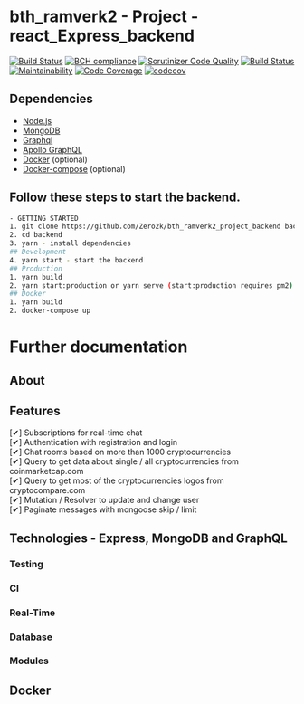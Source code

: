 # bth_ramverk2 - Project - react_Express_backend

[![Build Status](https://travis-ci.org/Zero2k/bth_ramverk2_project_backend.svg?branch=master)](https://travis-ci.org/Zero2k/bth_ramverk2_project_backend)
[![BCH compliance](https://bettercodehub.com/edge/badge/Zero2k/bth_ramverk2_project_backend?branch=master)](https://bettercodehub.com/)
[![Scrutinizer Code Quality](https://scrutinizer-ci.com/g/Zero2k/bth_ramverk2_project_backend/badges/quality-score.png?b=master)](https://scrutinizer-ci.com/g/Zero2k/bth_ramverk2_project_backend/?branch=master)
[![Build Status](https://scrutinizer-ci.com/g/Zero2k/bth_ramverk2_project_backend/badges/build.png?b=master)](https://scrutinizer-ci.com/g/Zero2k/bth_ramverk2_project_backend/build-status/master)
[![Maintainability](https://api.codeclimate.com/v1/badges/96cdc01d55bc6e79a0a9/maintainability)](https://codeclimate.com/github/Zero2k/bth_ramverk2_project_backend/maintainability)
[![Code Coverage](https://scrutinizer-ci.com/g/Zero2k/bth_ramverk2_project_backend/badges/coverage.png?b=master)](https://scrutinizer-ci.com/g/Zero2k/bth_ramverk2_project_backend/?branch=master)
[![codecov](https://codecov.io/gh/Zero2k/bth_ramverk2_project_backend/branch/master/graph/badge.svg)](https://codecov.io/gh/Zero2k/bth_ramverk2_project_backend)

## Dependencies

 * [Node.js](https://nodejs.org/en/)
 * [MongoDB](https://www.mongodb.com/)
 * [Graphql](http://graphql.org/)
 * [Apollo GraphQL](https://www.apollographql.com/)
 * [Docker](https://docs.docker.com/engine/installation/) (optional)
 * [Docker-compose](https://docs.docker.com/compose/install/) (optional)

## Follow these steps to start the backend.
```bash
- GETTING STARTED
1. git clone https://github.com/Zero2k/bth_ramverk2_project_backend backend
2. cd backend
3. yarn - install dependencies
## Development
4. yarn start - start the backend
## Production
1. yarn build
2. yarn start:production or yarn serve (start:production requires pm2)
## Docker
1. yarn build
2. docker-compose up
```

# Further documentation

## About

## Features

[✔] Subscriptions for real-time chat  
[✔] Authentication with registration and login  
[✔] Chat rooms based on more than 1000 cryptocurrencies  
[✔] Query to get data about single / all cryptocurrencies from coinmarketcap.com  
[✔] Query to get most of the cryptocurrencies logos from cryptocompare.com  
[✔] Mutation / Resolver to update and change user  
[✔] Paginate messages with mongoose skip / limit

## Technologies - Express, MongoDB and GraphQL

### Testing

### CI

### Real-Time

### Database

### Modules

## Docker
